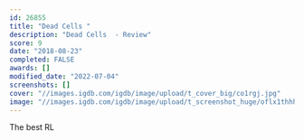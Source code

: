 ```yaml
---
id: 26855
title: "Dead Cells "
description: "Dead Cells  - Review"
score: 9
date: "2018-08-23"
completed: FALSE
awards: []
modified_date: "2022-07-04"
screenshots: []
cover: "//images.igdb.com/igdb/image/upload/t_cover_big/co1rgj.jpg"
image: "//images.igdb.com/igdb/image/upload/t_screenshot_huge/oflx1thhhuqzovoev99l.jpg"
---
```

The best RL